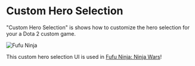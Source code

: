 # Custom Hero Selection
"Custom Hero Selection" is shows how to customize the hero selection for your a Dota 2 custom game.

![Fufu Ninja](/screenshot/fufu_ninja_1.png)

This custom hero selection UI is used in [Fufu Ninja: Ninja Wars](https://steamcommunity.com/sharedfiles/filedetails/?id=2082787095)!